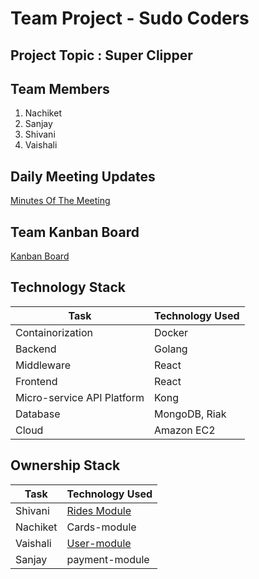 # Team Project - Sudo Coders

## Project Topic : Super Clipper

## Team Members
1. Nachiket
2. Sanjay
3. Shivani
4. Vaishali


## Daily Meeting Updates
[Minutes Of The Meeting](https://github.com/nguyensjsu/fa18-281-sudo-coders/blob/master/MinutesOfTheMeeting.md)

## Team Kanban Board
[Kanban Board](https://github.com/nguyensjsu/fa18-281-sudo-coders/projects/1)


## Technology Stack


| Task         | Technology Used | 
|------------------|---------------|
| Containorization | Docker        | 
|        Backend          |    Golang           |
|           Middleware       |         React     | 
| Frontend | React|
|Micro-service API Platform|Kong|
|Database| MongoDB, Riak|
|Cloud| Amazon EC2|

## Ownership Stack

| Task         | Technology Used | 
|------------------|---------------|
| Shivani | [Rides Module](https://github.com/nguyensjsu/fa18-281-sudo-coders/tree/master/shivani)       | 
|        Nachiket         |     Cards-module        |
| Vaishali|[User-module](https://github.com/nguyensjsu/fa18-281-sudo-coders/tree/User-module/superclipper)           | 
| Sanjay |payment-module |
